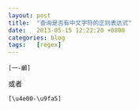 ```yaml
---
layout: post
title:  "查询是否有中文字符的正则表达式"
date:   2013-05-15 12:22:20 +0800
categories: blog
tags:   [regex]
---
```

    [一-龥]

或者
  
    [\u4e00-\u9fa5]
